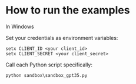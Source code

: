 # How to run the examples

In Windows

Set your credentials as environment variables:

```
setx CLIENT_ID <your client_id> 
setx CLIENT_SECRET <your client_secret>
```
Call each Python script specifically:
```
python sandbox\sandbox_gpt35.py
```


